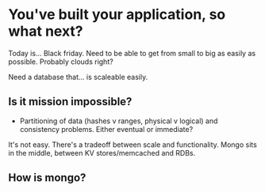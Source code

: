 # You've built your application, so what next?

Today is... Black friday. Need to be able to get from small to big as easily as possible. Probably clouds right?

Need a database that... is scaleable easily.

## Is it mission impossible?

- Partitioning of data (hashes v ranges, physical v logical) and consistency problems. Either eventual or immediate?

It's not easy. There's a tradeoff between scale and functionality. Mongo sits in the middle, between KV stores/memcached and RDBs.

## How is mongo?
